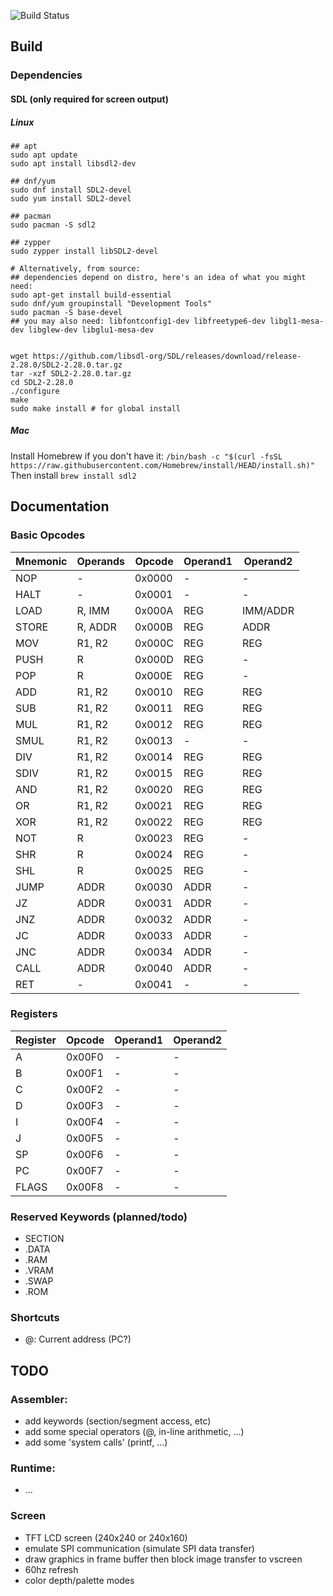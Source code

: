 ![Build Status](https://github.com/wlvchandler/yurei/actions/workflows/cmake.yml/badge.svg)

## Build
### Dependencies
#### SDL (only required for screen output)
##### Linux
```
## apt
sudo apt update
sudo apt install libsdl2-dev

## dnf/yum
sudo dnf install SDL2-devel
sudo yum install SDL2-devel

## pacman
sudo pacman -S sdl2

## zypper
sudo zypper install libSDL2-devel

# Alternatively, from source:
## dependencies depend on distro, here's an idea of what you might need:
sudo apt-get install build-essential
sudo dnf/yum groupinstall "Development Tools"
sudo pacman -S base-devel
## you may also need: libfontconfig1-dev libfreetype6-dev libgl1-mesa-dev libglew-dev libglu1-mesa-dev


wget https://github.com/libsdl-org/SDL/releases/download/release-2.28.0/SDL2-2.28.0.tar.gz
tar -xzf SDL2-2.28.0.tar.gz
cd SDL2-2.28.0
./configure
make
sudo make install # for global install
```


##### Mac
Install Homebrew if you don't have it:
`/bin/bash -c "$(curl -fsSL https://raw.githubusercontent.com/Homebrew/install/HEAD/install.sh)"`
Then install
`brew install sdl2`


## Documentation
### Basic Opcodes

| Mnemonic | Operands     | Opcode | Operand1 | Operand2 |
|----------|--------------|--------|----------|----------|
| NOP      | -            | 0x0000 | -        | -        |
| HALT     | -            | 0x0001 | -        | -        |
| LOAD     | R, IMM       | 0x000A | REG      | IMM/ADDR |
| STORE    | R, ADDR      | 0x000B | REG      | ADDR     |
| MOV      | R1, R2       | 0x000C | REG      | REG      |
| PUSH     | R            | 0x000D | REG      | -        |
| POP      | R            | 0x000E | REG      | -        |
| ADD      | R1, R2       | 0x0010 | REG      | REG      |
| SUB      | R1, R2       | 0x0011 | REG      | REG      |
| MUL      | R1, R2       | 0x0012 | REG      | REG      |
| SMUL     | R1, R2       | 0x0013 | -        | -        |
| DIV      | R1, R2       | 0x0014 | REG      | REG      |
| SDIV     | R1, R2       | 0x0015 | REG      | REG      |
| AND      | R1, R2       | 0x0020 | REG      | REG      |
| OR       | R1, R2       | 0x0021 | REG      | REG      |
| XOR      | R1, R2       | 0x0022 | REG      | REG      |
| NOT      | R            | 0x0023 | REG      | -        |
| SHR      | R            | 0x0024 | REG      | -        |
| SHL      | R            | 0x0025 | REG      | -        |
| JUMP     | ADDR         | 0x0030 | ADDR     | -        |
| JZ       | ADDR         | 0x0031 | ADDR     | -        |
| JNZ      | ADDR         | 0x0032 | ADDR     | -        |
| JC       | ADDR         | 0x0033 | ADDR     | -        |
| JNC      | ADDR         | 0x0034 | ADDR     | -        |
| CALL     | ADDR         | 0x0040 | ADDR     | -        |
| RET      | -            | 0x0041 | -        | -        |

### Registers

| Register | Opcode | Operand1 | Operand2 |
|----------|--------|----------|----------|
| A        | 0x00F0 | -        | -        |
| B        | 0x00F1 | -        | -        |
| C        | 0x00F2 | -        | -        |
| D        | 0x00F3 | -        | -        |
| I        | 0x00F4 | -        | -        |
| J        | 0x00F5 | -        | -        |
| SP       | 0x00F6 | -        | -        |
| PC       | 0x00F7 | -        | -        |
| FLAGS    | 0x00F8 | -        | -        |

### Reserved Keywords (planned/todo)

- SECTION
- .DATA
- .RAM
- .VRAM
- .SWAP
- .ROM

### Shortcuts

- @: Current address (PC?)

## TODO

### Assembler:
- add keywords (section/segment access, etc)
- add some special operators (@, in-line arithmetic, ...)
- add some 'system calls' (printf, ...)

### Runtime:
- ...

### Screen
- TFT LCD screen (240x240 or 240x160)
- emulate SPI communication (simulate SPI data transfer)
- draw graphics in frame buffer then block image transfer to vscreen
- 60hz refresh
- color depth/palette modes
